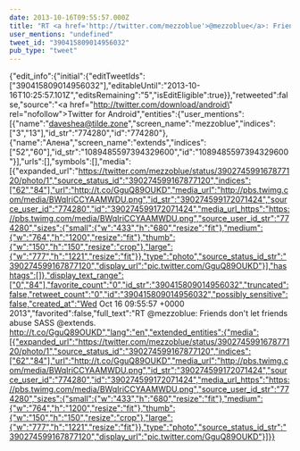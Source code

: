 ```yaml
---
date: 2013-10-16T09:55:57.000Z
title: "RT <a href='http://twitter.com/mezzoblue'>@mezzoblue</a>: Friends don't let friends abuse SASS <a href='http://twitter.com/extends'>@extends</a>. http://t.co/GguQ89OUKD″"
user_mentions: "undefined"
tweet_id: "390415809014956032"
pub_type: "tweet"
---
```

{"edit_info":{"initial":{"editTweetIds":["390415809014956032"],"editableUntil":"2013-10-16T10:25:57.101Z","editsRemaining":"5","isEditEligible":true}},"retweeted":false,"source":"<a href=\"http://twitter.com/download/android\" rel=\"nofollow\">Twitter for Android</a>","entities":{"user_mentions":[{"name":"daveshea@tilde.zone","screen_name":"mezzoblue","indices":["3","13"],"id_str":"774280","id":"774280"},{"name":"Алена","screen_name":"extends","indices":["52","60"],"id_str":"1089485597394329600","id":"1089485597394329600"}],"urls":[],"symbols":[],"media":[{"expanded_url":"https://twitter.com/mezzoblue/status/390274599167877120/photo/1","source_status_id":"390274599167877120","indices":["62","84"],"url":"http://t.co/GguQ89OUKD","media_url":"http://pbs.twimg.com/media/BWqIriCCYAAMWDU.png","id_str":"390274599172071424","source_user_id":"774280","id":"390274599172071424","media_url_https":"https://pbs.twimg.com/media/BWqIriCCYAAMWDU.png","source_user_id_str":"774280","sizes":{"small":{"w":"433","h":"680","resize":"fit"},"medium":{"w":"764","h":"1200","resize":"fit"},"thumb":{"w":"150","h":"150","resize":"crop"},"large":{"w":"777","h":"1221","resize":"fit"}},"type":"photo","source_status_id_str":"390274599167877120","display_url":"pic.twitter.com/GguQ89OUKD"}],"hashtags":[]},"display_text_range":["0","84"],"favorite_count":"0","id_str":"390415809014956032","truncated":false,"retweet_count":"0","id":"390415809014956032","possibly_sensitive":false,"created_at":"Wed Oct 16 09:55:57 +0000 2013","favorited":false,"full_text":"RT @mezzoblue: Friends don't let friends abuse SASS @extends. http://t.co/GguQ89OUKD","lang":"en","extended_entities":{"media":[{"expanded_url":"https://twitter.com/mezzoblue/status/390274599167877120/photo/1","source_status_id":"390274599167877120","indices":["62","84"],"url":"http://t.co/GguQ89OUKD","media_url":"http://pbs.twimg.com/media/BWqIriCCYAAMWDU.png","id_str":"390274599172071424","source_user_id":"774280","id":"390274599172071424","media_url_https":"https://pbs.twimg.com/media/BWqIriCCYAAMWDU.png","source_user_id_str":"774280","sizes":{"small":{"w":"433","h":"680","resize":"fit"},"medium":{"w":"764","h":"1200","resize":"fit"},"thumb":{"w":"150","h":"150","resize":"crop"},"large":{"w":"777","h":"1221","resize":"fit"}},"type":"photo","source_status_id_str":"390274599167877120","display_url":"pic.twitter.com/GguQ89OUKD"}]}}
